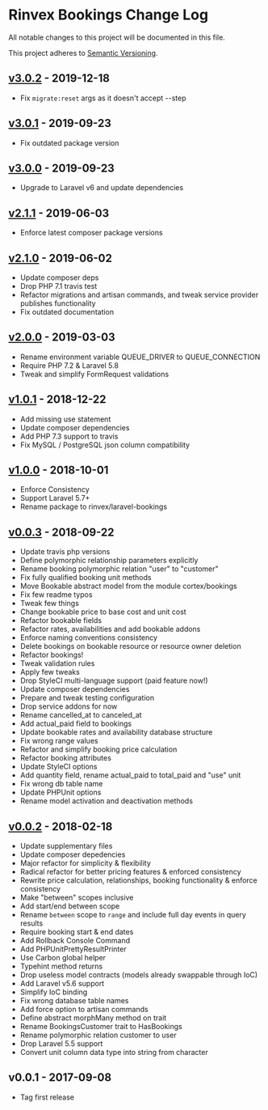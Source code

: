 # Rinvex Bookings Change Log

All notable changes to this project will be documented in this file.

This project adheres to [Semantic Versioning](CONTRIBUTING.md).


## [v3.0.2] - 2019-12-18
- Fix `migrate:reset` args as it doesn't accept --step

## [v3.0.1] - 2019-09-23
- Fix outdated package version

## [v3.0.0] - 2019-09-23
- Upgrade to Laravel v6 and update dependencies

## [v2.1.1] - 2019-06-03
- Enforce latest composer package versions

## [v2.1.0] - 2019-06-02
- Update composer deps
- Drop PHP 7.1 travis test
- Refactor migrations and artisan commands, and tweak service provider publishes functionality
- Fix outdated documentation

## [v2.0.0] - 2019-03-03
- Rename environment variable QUEUE_DRIVER to QUEUE_CONNECTION
- Require PHP 7.2 & Laravel 5.8
- Tweak and simplify FormRequest validations

## [v1.0.1] - 2018-12-22
- Add missing use statement
- Update composer dependencies
- Add PHP 7.3 support to travis
- Fix MySQL / PostgreSQL json column compatibility

## [v1.0.0] - 2018-10-01
- Enforce Consistency
- Support Laravel 5.7+
- Rename package to rinvex/laravel-bookings

## [v0.0.3] - 2018-09-22
- Update travis php versions
- Define polymorphic relationship parameters explicitly
- Rename booking polymorphic relation "user" to "customer"
- Fix fully qualified booking unit methods
- Move Bookable abstract model from the module cortex/bookings
- Fix few readme typos
- Tweak few things
- Change bookable price to base cost and unit cost
- Refactor bookable fields
- Refactor rates, availabilities and add bookable addons
- Enforce naming conventions consistency
- Delete bookings on bookable resource or resource owner deletion
- Refactor bookings!
- Tweak validation rules
- Apply few tweaks
- Drop StyleCI multi-language support (paid feature now!)
- Update composer dependencies
- Prepare and tweak testing configuration
- Drop service addons for now
- Rename cancelled_at to canceled_at
- Add actual_paid field to bookings
- Update bookable rates and availability database structure
- Fix wrong range values
- Refactor and simplify booking price calculation
- Refactor booking attributes
- Update StyleCI options
- Add quantity field, rename actual_paid to total_paid and "use" unit
- Fix wrong db table name
- Update PHPUnit options
- Rename model activation and deactivation methods

## [v0.0.2] - 2018-02-18
- Update supplementary files
- Update composer depedencies
- Major refactor for simplicity & flexibility
- Radical refactor for better pricing features & enforced consistency
- Rewrite price calculation, relationships, booking functionality & enforce consistency
- Make "between" scopes inclusive
- Add start/end between scope
- Rename `between` scope to `range` and include full day events in query results
- Require booking start & end dates
- Add Rollback Console Command
- Add PHPUnitPrettyResultPrinter
- Use Carbon global helper
- Typehint method returns
- Drop useless model contracts (models already swappable through IoC)
- Add Laravel v5.6 support
- Simplify IoC binding
- Fix wrong database table names
- Add force option to artisan commands
- Define abstract morphMany method on trait
- Rename BookingsCustomer trait to HasBookings
- Rename polymorphic relation customer to user
- Drop Laravel 5.5 support
- Convert unit column data type into string from character

## v0.0.1 - 2017-09-08
- Tag first release

[v3.0.2]: https://github.com/rinvex/laravel-bookings/compare/v3.0.1...v3.0.2
[v3.0.1]: https://github.com/rinvex/laravel-bookings/compare/v3.0.0...v3.0.1
[v3.0.0]: https://github.com/rinvex/laravel-bookings/compare/v2.1.1...v3.0.0
[v2.1.1]: https://github.com/rinvex/laravel-bookings/compare/v2.1.0...v2.1.1
[v2.1.0]: https://github.com/rinvex/laravel-bookings/compare/v2.0.0...v2.1.0
[v2.0.0]: https://github.com/rinvex/laravel-bookings/compare/v1.0.1...v2.0.0
[v1.0.1]: https://github.com/rinvex/laravel-bookings/compare/v1.0.0...v1.0.1
[v1.0.0]: https://github.com/rinvex/laravel-bookings/compare/v0.0.3...v1.0.0
[v0.0.3]: https://github.com/rinvex/laravel-bookings/compare/v0.0.2...v0.0.3
[v0.0.2]: https://github.com/rinvex/laravel-bookings/compare/v0.0.1...v0.0.2
